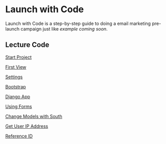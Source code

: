 Launch with Code
================

Launch with Code is a step-by-step guide to doing a email marketing pre-launch campaign just like _example coming soon_.


## Lecture Code
[Start Project](../../tree/297ba4861935bd3fb5b330a3c135deff7973)

[First View](../../tree/165df9c3b3881970a45ee44b7fca957b2909)

[Settings](../../tree/ad7a1ad8b362441a063cc5a56feee7083f75)

[Bootstrap](../../tree/02477103e6f19dc51f0817e1d4c33db92aa5)

[Django App](../../tree/486f8beedf760b0a960d611d5d219e73bc)

[Using Forms](../../tree/ed2e80673810edcf9f4f5fed97ac0db738)

[Change Models with South](../../tree/c421efb391925cd9097579a83acaf89fa)


[Get User IP Address](../../tree/d83fb0b4e153bc5a0306adad2cd092dbe)

[Reference ID](../../tree/c445cb45c692d12d95864893d95f8b65c)